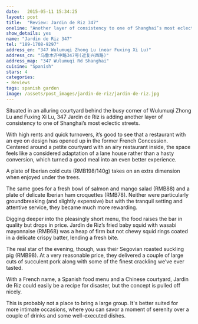 ```yaml
---
date:   2015-05-11 15:34:25
layout: post
title:  "Review: Jardin de Riz 347"
oneline: "Another layer of consistency to one of Shanghai’s most eclectic streets"
show_details: yes
name: "Jardin de Riz 347"
tel: "189-1708-9297"
address_en: "347 Wulumuqi Zhong Lu (near Fuxing Xi Lu)"
address_cn: "乌鲁木齐中路347号(近复兴西路)"
address_map: "347 Wulumuqi Rd Shanghai"
cuisine: "Spanish"
stars: 4
categories:
- Reviews
tags: spanish garden
image: /assets/post_images/jardin-de-riz/jardin-de-riz.jpg
---
```

Situated in an alluring courtyard behind the busy corner of Wulumuqi Zhong Lu and Fuxing Xi Lu, 347 Jardin de Riz is adding another layer of consistency to one of Shanghai’s most eclectic streets.

With high rents and quick turnovers, it’s good to see that a restaurant with an eye on design has opened up in the former French Concession. Centered around a petite courtyard with an airy restaurant inside, the space feels like a considered adaptation of a lane house rather than a hasty conversion, which turned a good meal into an even better experience.

A plate of Iberian cold cuts (RMB198/140g) takes on an extra dimension when enjoyed under the trees.

The same goes for a fresh bowl of salmon and mango salad (RMB88) and a plate of delicate Iberian ham croquettes (RMB78). Neither were particularly groundbreaking (and slightly expensive) but with the tranquil setting and attentive service, they became much more rewarding.

Digging deeper into the pleasingly short menu, the food raises the bar in quality but drops in price. Jardin de Riz’s fried baby squid with wasabi mayonnaise (RMB68) was a heap of firm but not chewy squid rings coated in a delicate crispy batter, lending a fresh bite.

The real star of the evening, though, was their Segovian roasted suckling pig (RMB98). At a very reasonable price, they delivered a couple of large cuts of succulent pork along with some of the finest crackling we’ve ever tasted.

With a French name, a Spanish food menu and a Chinese courtyard, Jardin de Riz could easily be a recipe for disaster, but the concept is pulled off nicely.

This is probably not a place to bring a large group. It's better suited for more intimate occasions, where you can savor a moment of serenity over a couple of drinks and some well-executed dishes.